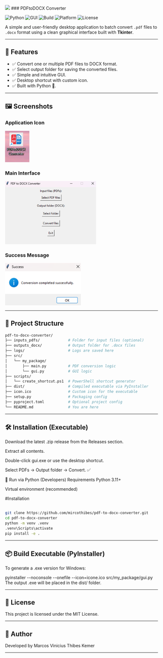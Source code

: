<img src="https://github.com/mircothibes/pdf-to-docx-converter/raw/main/icone.ico" width="80"> 
### PDFtoDOCX Converter

![Python](https://img.shields.io/badge/Python-3.11+-blue)
![GUI](https://img.shields.io/badge/GUI-Tkinter-lightgrey)
![Build](https://img.shields.io/badge/Build-PyInstaller-brightgreen)
![Platform](https://img.shields.io/badge/Platform-Windows-blue)
![License](https://img.shields.io/badge/License-MIT-yellow)


A simple and user-friendly desktop application to batch convert `.pdf` files to `.docx` format using a clean graphical interface built with **Tkinter**.

---

## 🚀 Features

- ✅ Convert one or multiple PDF files to DOCX format.  
- ✅ Select output folder for saving the converted files.  
- ✅ Simple and intuitive GUI.  
- ✅ Desktop shortcut with custom icon.  
- ✅ Built with Python 🐍.

---

## 🖼️ Screenshots

### Application Icon  
<img src="https://github.com/mircothibes/pdf-to-docx-converter/raw/main/docs/icon.png" width="80">

### Main Interface  
<img src="https://github.com/mircothibes/pdf-to-docx-converter/raw/main/docs/Interface.png" width="300">

### Success Message  
<img src="https://github.com/mircothibes/pdf-to-docx-converter/raw/main/docs/Success.png" width="250">

---

## 📁 Project Structure

```bash
pdf-to-docx-converter/
├── inputs_pdfs/             # Folder for input files (optional)
├── outputs_docx/            # Output folder for .docx files
├── logs/                    # Logs are saved here
├── src/
│   └── my_package/
│       ├── main.py          # PDF conversion logic
│       └── gui.py           # GUI logic
├── scripts/
│   └── create_shortcut.ps1  # PowerShell shortcut generator
├── dist/                    # Compiled executable via PyInstaller
├── icon.ico                 # Custom icon for the executable
├── setup.py                 # Packaging config
├── pyproject.toml           # Optional project config
└── README.md                # You are here

```

---

## 🛠️ Installation (Executable)
Download the latest .zip release from the Releases section.

Extract all contents.

Double-click gui.exe or use the desktop shortcut.

Select PDFs → Output folder → Convert. ✅

🐍 Run via Python (Developers)
Requirements
Python 3.11+

Virtual environment (recommended)

#Installation
```bash

git clone https://github.com/mircothibes/pdf-to-docx-converter.git
cd pdf-to-docx-converter
python -m venv .venv
.venv\Scripts\activate
pip install -e .
```

---

## 📦 Build Executable (PyInstaller)
To generate a .exe version for Windows:

pyinstaller --noconsole --onefile --icon=icone.ico src/my_package/gui.py
The output .exe will be placed in the dist/ folder.

---

## 📄 License
This project is licensed under the MIT License.

---

## 👤 Author
Developed by Marcos Vinicius Thibes Kemer

---
